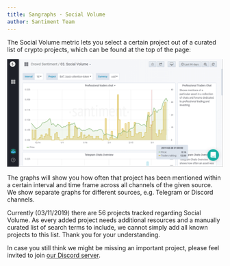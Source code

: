 ```yaml
---
title: Sangraphs - Social Volume
author: Santiment Team
---
```


The Social Volume metric lets you select a certain project out of a
curated list of crypto projects, which can be found at the top of the
page:

![](15_sangraphs_social_volume.png)

The graphs will show you how often that project has been mentioned
within a certain interval and time frame across all channels of the
given source. We show separate graphs for different sources, e.g.
Telegram or Discord channels.

Currently (03/11/2019) there are 56 projects tracked regarding Social
Volume. As every added project needs additional resources and a manually
curated list of search terms to include, we cannot simply add all known
projects to this list. Thank you for your understanding.

In case you still think we might be missing an important project, please
feel invited to join [our Discord
server](https://santiment.net/discord).
